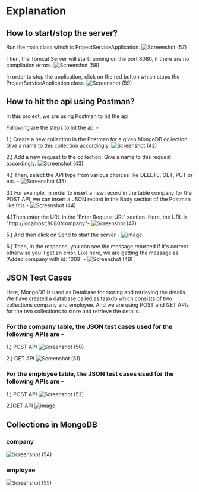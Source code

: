 # Explanation

## How to start/stop the server?

Run the main class which is ProjectServiceApplication. 
![Screenshot (57)](https://user-images.githubusercontent.com/60281103/189529431-6dac0205-672e-4df9-942e-26d08c7bde4f.png)

Then, the Tomcat Server will start running on the port 8080, if there are no compilation errors.
![Screenshot (58)](https://user-images.githubusercontent.com/60281103/189529499-cabedd80-94c1-4bd1-9bc5-771788384800.png)

In order to stop the application, click on the red button which stops the ProjectServiceApplication class.
![Screenshot (59)](https://user-images.githubusercontent.com/60281103/189529590-352ba99c-f95f-487c-a032-f9f8143a8b0b.png)





## How to hit the api using Postman?
In this project, we are using Postman to hit the api. 

Following are the steps to hit the api -

1.) Create a new collection in the Postman for a given MongoDB collection. Give a name to this collection accordingly.
![Screenshot (42)](https://user-images.githubusercontent.com/60281103/189513655-c7ae390b-965f-4851-bd63-c7d6235845e6.png)



2.) Add a new request to the collection. Give a name to this request accordingly.
![Screenshot (43)](https://user-images.githubusercontent.com/60281103/189513670-219f8777-8c91-4384-a0df-ac5df8d4ca92.png)



4.) Then, select the API type from various choices like DELETE, GET, PUT or etc. -
![Screenshot (45)](https://user-images.githubusercontent.com/60281103/189513841-8d2264b6-beda-41d1-8b27-c9f5dae5e674.png)



3.) For example, in order to insert a new record in the table company for the POST API, we can insert a JSON record in the Body section of the Postman like this -
![Screenshot (44)](https://user-images.githubusercontent.com/60281103/189513822-ef8a9b35-69f3-4597-ac87-5629bc060c97.png)



4.)Then enter the URL in the 'Enter Request URL' section. Here, the URL is "http://localhost:8080/company"-
![Screenshot (47)](https://user-images.githubusercontent.com/60281103/189513922-f74d3c50-3bca-4c42-84ff-ac53feceec1c.png)



5.) And then click on Send to start the server -
![image](https://user-images.githubusercontent.com/60281103/189513984-954603cf-20a7-46c4-a7aa-66f00bf6fcd5.png)



6.) Then, in the response, you can see the message returned if it's correct otherwise you'll get an error. Like here, we are getting the message as 'Added company with id: 1009' -
![Screenshot (49)](https://user-images.githubusercontent.com/60281103/189514046-860a5cf9-40ae-4282-82aa-d2b5918f876a.png)



## JSON Test Cases
Here, MongoDB is used as Database for storing and retrieving the details. We have created a database called as taskdb which consists of two collections company and employee. And we are using POST and GET APIs for the two collections to store and retrieve the details.


### For the company table, the JSON test cases used for the following APIs are -

1.) POST API
![Screenshot (50)](https://user-images.githubusercontent.com/60281103/189514276-1ec64b6f-c2a7-4461-a43d-f39da439d222.png)



2.) GET API
![Screenshot (51)](https://user-images.githubusercontent.com/60281103/189514301-f022cd18-c471-445a-8487-3725333511b2.png)


### For the employee table, the JSON test cases used for the following APIs are - 

1.) POST API
![Screenshot (52)](https://user-images.githubusercontent.com/60281103/189514349-c71503eb-a5cd-4ee5-a449-13a73224d14b.png)


2.)GET API
![image](https://user-images.githubusercontent.com/60281103/189514364-6464a62b-6528-4bcd-ac25-d34ff5b20fd8.png)


## Collections in MongoDB

### company
![Screenshot (54)](https://user-images.githubusercontent.com/60281103/189514387-2566e45f-6107-4242-bed1-673f58c68b27.png)


### employee
![Screenshot (55)](https://user-images.githubusercontent.com/60281103/189514401-9d0db12e-3e82-4fcb-b413-668493c23c3c.png)







